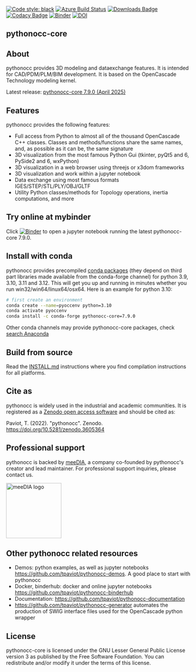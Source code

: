 [![Code style: black](https://img.shields.io/badge/code%20style-black-000000.svg)](https://github.com/psf/black)
[![Azure Build Status](https://dev.azure.com/tpaviot/pythonocc-core/_apis/build/status/tpaviot.pythonocc-core?branchName=master)](https://dev.azure.com/tpaviot/pythonocc-core/_build?definitionId=2)
[![Downloads Badge](https://anaconda.org/conda-forge/pythonocc-core/badges/downloads.svg)](https://anaconda.org/conda-forge/pythonocc-core)
[![Codacy Badge](https://api.codacy.com/project/badge/Grade/67c121324b8d4f37bc27029464c87020)](https://www.codacy.com/app/tpaviot/pythonocc-core?utm_source=github.com&amp;utm_medium=referral&amp;utm_content=tpaviot/pythonocc-core&amp;utm_campaign=Badge_Grade)
[![Binder](http://mybinder.org/badge.svg)](https://mybinder.org/v2/gh/tpaviot/pythonocc-binderhub/7.9.0)
[![DOI](https://zenodo.org/badge/DOI/10.5281/zenodo.3605364.svg)](https://doi.org/10.5281/zenodo.3605364)

pythonocc-core
--------------

About
-----
pythonocc provides 3D modeling and dataexchange features. It is intended for CAD/PDM/PLM/BIM development. It is based on the OpenCascade Technology modeling kernel.

Latest release: [pythonocc-core 7.9.0 (April 2025)](https://github.com/tpaviot/pythonocc-core/releases/tag/7.9.0)

Features
--------
pythonocc provides the following features:

* Full access from Python to almost all of the thousand OpenCascade C++ classes. Classes and methods/functions share the same names, and, as possible as it can be, the same signature
* 3D visualization from the most famous Python Gui (tkinter, pyQt5 and 6, PySide2 and 6, wxPython)
* 3D visualization in a web browser using threejs or x3dom frameworks
* 3D visualization and work within a jupyter notebook
* Data exchange using most famous formats IGES/STEP/STL/PLY/OBJ/GLTF
* Utility Python classes/methods for Topology operations, inertia computations, and more

Try online at mybinder
----------------------
Click [![Binder](http://mybinder.org/badge.svg)](https://mybinder.org/v2/gh/tpaviot/pythonocc-binderhub/7.9.0) to open a jupyter notebook running the latest pythonocc-core 7.9.0.

Install with conda
------------------
pythonocc provides precompiled [conda packages](https://anaconda.org/pythonocc/pythonocc-core) (they depend on third part libraries made available from the conda-forge channel) for python 3.9, 3.10, 3.11 and 3.12. This will get you up and running in minutes whether you run win32/win64/linux64/osx64. Here is an example for python 3.10:

```bash
# first create an environment
conda create --name=pyoccenv python=3.10
conda activate pyoccenv
conda install -c conda-forge pythonocc-core=7.9.0
```

Other conda channels may provide pythonocc-core packages, check [search Anaconda](https://anaconda.org/search?q=pythonocc-core)

Build from source
-----------------
Read the [INSTALL.md](https://github.com/tpaviot/pythonocc-core/blob/master/INSTALL.md) instructions where you find compilation instructions for all platforms.

Cite as
-------
pythonocc is widely used in the industrial and academic communities. It is registered as a [Zenodo open access software](https://zenodo.org/record/7471333) and should be cited as:

Paviot, T. (2022). "pythonocc". Zenodo. https://doi.org/10.5281/zenodo.3605364

Professional support
--------------------
pythonocc is backed by [meeDIA](https://meedia.ai/pythonocc-en), a company co-founded by pythonocc's creator and lead maintainer. For professional support inquiries, please contact us.

<a href="https://meedia.ai/pythonocc-en"><img src="https://www.meedia.ai/wp-content/uploads/go-x/u/d3a61d32-b812-4a39-89c8-57fa93df5780/image-320x95.png" width="150" alt="meeDIA logo"></a>

Other pythonocc related resources
---------------------------------
*   Demos: python examples, as well as jupyter notebooks <https://github.com/tpaviot/pythonocc-demos>. A good place to start with pythonocc
*   Docker, binderhub: docker and online jupyter notebooks <https://github.com/tpaviot/pythonocc-binderhub>
*   Documentation: <https://github.com/tpaviot/pythonocc-documentation>
*   <https://github.com/tpaviot/pythonocc-generator> automates the production of SWIG interface files used for the OpenCascade python wrapper

License
-------
pythonocc-core is licensed under the GNU Lesser General Public License version 3 as published by the Free Software Foundation. You can redistribute and/or modify it under the terms of this license.
